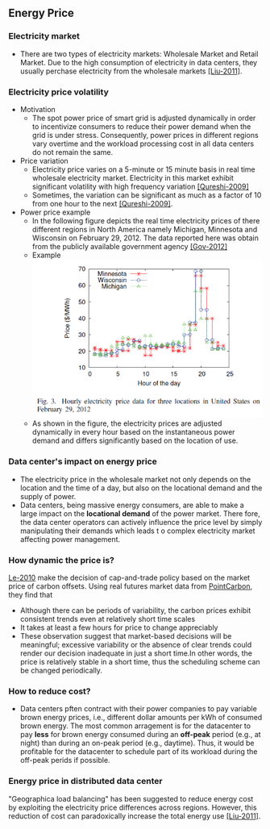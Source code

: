 Energy Price
---

### Electricity market
- There are two types of electricity markets: Wholesale Market and Retail Market. Due to the high consumption of electricity in data centers, they usually perchase electricity from the wholesale markets [[Liu-2011]](http://dl.acm.org/citation.cfm?id=1993767). 



### Electricity price volatility
- Motivation
    - The spot power price of smart grid is adjusted dynamically in order to incentivize consumers to reduce their power demand when the grid is under stress. Consequently, power prices in different regions vary overtime and the workload processing cost in all data centers do not remain the same.
- Price variation
    - Electricity price varies on a 5-minute or 15 minute basis in real time wholesale electricity market. Electricity in this market exhibit significant volatility with high frequency variation [[Qureshi-2009]](http://dl.acm.org/citation.cfm?id=1592584)
    - Sometimes, the variation can be significant as much as a factor of 10 from one hour to the next [[Qureshi-2009]](http://dl.acm.org/citation.cfm?id=1592584).
- Power price example
    - In the following figure depicts the real time electricity prices of there different regions in North America namely Michigan, Minnesota and Wisconsin on February 29, 2012. The data reported here was obtain from the publicly available government agency [[Gov-2012]](http://www.ferc.gov/)
    - Example ![](../figs/powerPriceEg.PNG)
    - As shown in the figure, the electricity prices are adjusted dynamically in every hour based on the instantaneous power demand and differs significantly based on the location of use.

    
### Data center's impact on energy price
- The electricity price in the wholesale market not only depends on the location and the time of a day, but also on the locational demand and the supply of power. 
- Data centers, being massive energy consumers, are able to make a large impact on the **locational demand** of the power market. There fore, the data center operators can actively influence the price level by simply manipulating their demands which leads t o complex electricity market affecting power management.   
   
   
### How dynamic the price is?
[Le-2010](../../papers/LeB10_Managing-the-cost-energy-consumption-and-carbon-print-of-internet-services.md) make the decision of cap-and-trade policy based on the market price of carbon offsets. Using real futures market data from [PointCarbon](http://financial.thomsonreuters.com/en/resources/articles/point-carbon.html), they find that
- Although there can be periods of variability, the carbon prices exhibit consistent trends even at relatively short time scales
- It takes at least a few hours for price to change appreciably
- These observation suggest that market-based decisions will be meaningful; excessive variability or the absence of clear trends could render our decision inadequate in just a short time.In other words, the price is relatively stable in a short time, thus the scheduling scheme can be changed periodically.

### How to reduce cost?
- Data centers pften contract with their power companies to pay variable brown energy prices, i.e., different dollar amounts per kWh of consumed brown energy. The most common arragement is for the datacenter to pay **less** for brown energy consumed during an **off-peak** period (e.g., at night) than during an on-peak period (e.g., daytime). Thus, it would be profitable for the datacenter to schedule part of its workload during the off-peak perids if possible.

### Energy price in distributed data center
"Geographica load balancing" has been suggested to reduce energy cost by exploiting the electricity price differences across regions. However, this reduction of cost can paradoxically increase the total energy use [[Liu-2011]](https://github.com/hxwang/GreenDC-Summary/blob/master/LiuL11_Greening-Geographical-Load-Balancing.md).
